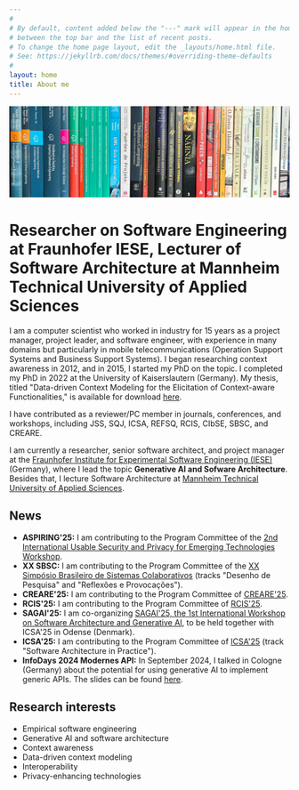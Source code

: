 ```yaml
---
#
# By default, content added below the "---" mark will appear in the home page
# between the top bar and the list of recent posts.
# To change the home page layout, edit the _layouts/home.html file.
# See: https://jekyllrb.com/docs/themes/#overriding-theme-defaults
#
layout: home
title: About me
---
```


![Here are some of the books on my shelf.](books3.jpg)

# Researcher on Software Engineering at Fraunhofer IESE, Lecturer of Software Architecture at Mannheim Technical University of Applied Sciences

I am a computer scientist who worked in industry for 15 years as a project manager, project leader, and software engineer, with experience in many domains but particularly in mobile telecommunications (Operation Support Systems and Business Support Systems). I began researching context awareness in 2012, and in 2015, I started my PhD on the topic. I completed my PhD in 2022 at the University of Kaiserslautern (Germany). My thesis, titled "Data-driven Context Modeling for the Elicitation of Context-aware Functionalities," is available for download [here](https://publica.fraunhofer.de/bitstreams/7593ac9b-ade9-4871-8ac1-718995669a45/download).

I have contributed as a reviewer/PC member in journals, conferences, and workshops, including JSS, SQJ, ICSA, REFSQ, RCIS, CIbSE, SBSC, and CREARE.

I am currently a researcher, senior software architect, and project manager at the [Fraunhofer Institute for Experimental Software Engineering (IESE)](https://www.iese.fraunhofer.de/) (Germany), where I lead the topic **Generative AI and Sofware Architecture**. Besides that, I lecture Software Architecture at [Mannheim Technical University of Applied Sciences](https://www.hs-mannheim.de/).

## News
- **ASPIRING'25:** I am contributing to the Program Committee of the [2nd International Usable Security and Privacy for Emerging Technologies Workshop](https://aspiring-workshop.github.io/).
- **XX SBSC:** I am contributing to the Program Committee of the [XX Simpósio Brasileiro de Sistemas Colaborativos](https://sbsc.sbc.org.br/2025/index.php/desenho-de-pesquisa/) (tracks "Desenho de Pesquisa" and "Reflexões e Provocações").
- **CREARE'25:** I am contributing to the Program Committee of [CREARE'25](https://creare.iese.de/).
- **RCIS'25:** I am contributing to the Program Committee of [RCIS'25](https://www.rcis-conf.com/rcis2025/).
- **SAGAI'25:** I am co-organizing [SAGAI'25, the 1st International Workshop on Software Architecture and Generative AI](https://www.iese.fraunhofer.de/en/events/sagai.html), to be held together with ICSA'25 in Odense (Denmark).
- **ICSA'25:** I am contributing to the Program Committee of [ICSA'25](https://conf.researchr.org/home/icsa-2025) (track "Software Architecture in Practice").
- **InfoDays 2024 Modernes API:** In September 2024, I talked in Cologne (Germany) about the potential for using generative AI to implement generic APIs. The slides can be found [here](202409266_Falcao_InfoDays-2024.pdf).

## Research interests

- Empirical software engineering
- Generative AI and software architecture
- Context awareness
- Data-driven context modeling
- Interoperability
- Privacy-enhancing technologies
